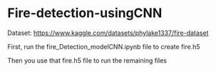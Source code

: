 # Fire-detection-usingCNN

Dataset: https://www.kaggle.com/datasets/phylake1337/fire-dataset

First, run the fire_Detection_modelCNN.ipynb file to create fire.h5

Then you use that fire.h5 file to run the remaining files
